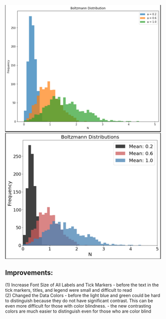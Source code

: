 ![b](before_plot.PNG)
![a](after_plot.PNG)

## Improvements:
(1) Increase Font Size of All Labels and Tick Markers
      - before the text in the tick markers, titles, and legend were small and difficult to read   
(2) Changed the Data Colors
      - before the light blue and green could be hard to distinguish because they do not have significant contrast. This can be even more difficult for those with color blindness.
      - the new contrasting colors are much easier to distinguish even for those who are color blind
      
